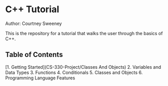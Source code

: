 # C++ Tutorial 

Author: Courtney Sweeney

This is the repository for a tutorial that walks the user through the basics of C++. 

## Table of Contents
[1. Getting Started](CS-330-Project/Classes And Objects)
2. Variables and Data Types
3. Functions
4. Conditionals
5. Classes and Objects
6. Programming Language Features
